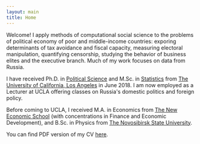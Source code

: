 ```yaml
---
layout: main
title: Home
---
```


Welcome! I apply methods of computational social science to the problems of political economy of poor and middle-income countries: exporing determinants of tax avoidance and fiscal capacity, measuring electoral manipulation, quantifying censorship, studying the behavior of business elites and the executive branch. Much of my work focuses on data from Russia.

I have received Ph.D. in [Political Science](http://polisci.ucla.edu/) and M.Sc. in [Statistics](http://statistics.ucla.edu/) from [The University of California, Los Angeles](http://www.ucla.edu/) in June 2018.  I am now employed as a Lecturer at UCLA offering classes on Russia's domestic politics and foreign policy.

Before coming to UCLA, I received M.A. in Economics from [The New Economic School](https://www.nes.ru/en/home/?lang=en) (with concentrations in Finance and Economic Development), and B.Sc. in Physics from [The Novosibirsk State University](https://english.nsu.ru/).

You can find PDF version of my CV [here](assets/ananyevcv.pdf).


